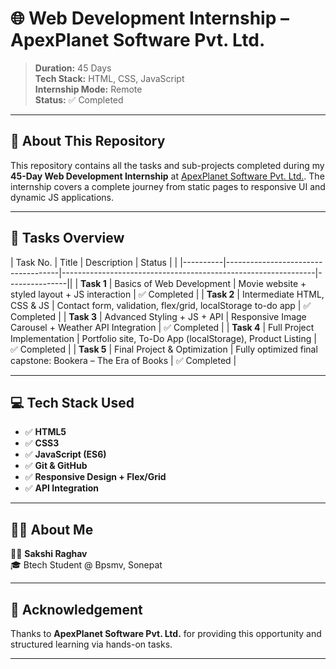 # 🌐 Web Development Internship – ApexPlanet Software Pvt. Ltd.

> **Duration:** 45 Days  
> **Tech Stack:** HTML, CSS, JavaScript  
> **Internship Mode:** Remote  
> **Status:** ✅ Completed

---

## 📁 About This Repository

This repository contains all the tasks and sub-projects completed during my **45-Day Web Development Internship** at [ApexPlanet Software Pvt. Ltd.](https://apexplanet.in/). The internship covers a complete journey from static pages to responsive UI and dynamic JS applications.

---

## 🧩 Tasks Overview

| Task No. | Title                              | Description                                                   | Status        |  |
|----------|------------------------------------|---------------------------------------------------------------|---------------||
| **Task 1** | Basics of Web Development          | Movie website + styled layout + JS interaction                    | ✅ Completed  | 
| **Task 2** | Intermediate HTML, CSS & JS        | Contact form, validation, flex/grid, localStorage to-do app   | ✅ Completed  | 
| **Task 3** | Advanced Styling + JS + API        | Responsive Image Carousel + Weather API Integration           | ✅ Completed  | 
| **Task 4** | Full Project Implementation        | Portfolio site, To-Do App (localStorage), Product Listing     | ✅ Completed  | 
| **Task 5** | Final Project & Optimization       | Fully optimized final capstone: Bookera – The Era of Books    | ✅ Completed  | 

---

## 💻 Tech Stack Used

- ✅ **HTML5**
- ✅ **CSS3**
- ✅ **JavaScript (ES6)**
- ✅ **Git & GitHub**
- ✅ **Responsive Design + Flex/Grid**
- ✅ **API Integration**

---

## 🙋‍♂️ About Me

👨‍💻 **Sakshi Raghav**  
🎓 Btech Student @ Bpsmv, Sonepat


---


## 🙏 Acknowledgement

Thanks to **ApexPlanet Software Pvt. Ltd.** for providing this opportunity and structured learning via hands-on tasks.

---
